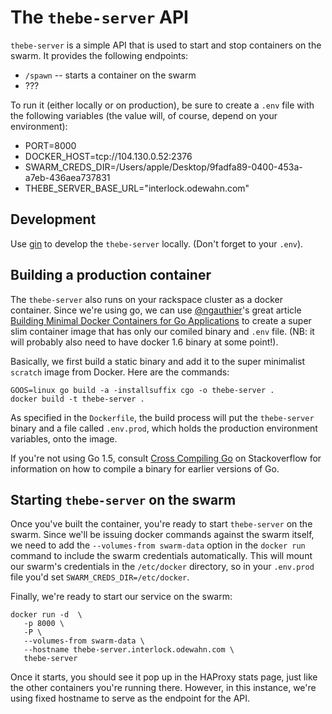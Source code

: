 # The `thebe-server` API

`thebe-server` is a simple API that is used to start and stop containers on the swarm.  It provides the following endpoints:

* `/spawn` -- starts a container on the swarm
* ???

To run it (either locally or on production), be sure to create a `.env` file with the following variables (the value will, of course, depend on your environment):

* PORT=8000
* DOCKER_HOST=tcp://104.130.0.52:2376
* SWARM_CREDS_DIR=/Users/apple/Desktop/9fadfa89-0400-453a-a7eb-436aea737831
* THEBE_SERVER_BASE_URL="interlock.odewahn.com"


## Development

Use [gin](https://github.com/codegangsta/gin) to develop the `thebe-server` locally. (Don't forget to your `.env`).

## Building a production container

The `thebe-server` also runs on your rackspace cluster as a docker container.  Since we're using go, we can use [@ngauthier](https://twitter.com/ngauthier)'s great article [Building Minimal Docker Containers for Go Applications](https://blog.codeship.com/building-minimal-docker-containers-for-go-applications/) to create a super slim container image that has only our comiled binary and `.env` file.  (NB: it will probably also need to have docker 1.6 binary at some point!).  

Basically, we first build a static binary and add it to the super minimalist `scratch` image from Docker.  Here are the commands:

```
GOOS=linux go build -a -installsuffix cgo -o thebe-server .
docker build -t thebe-server .
```

As specified in the `Dockerfile`, the build process will put the `thebe-server` binary and a file called `.env.prod`, which holds the production environment variables, onto the image.

If you're not using Go 1.5, consult [Cross Compiling Go](http://stackoverflow.com/questions/27412601/cross-compiling-go) on Stackoverflow for information on how to compile a binary for earlier versions of Go.


## Starting `thebe-server` on the swarm

Once you've built the container, you're ready to start `thebe-server` on the swarm.  Since we'll be issuing docker commands against the swarm itself, we need to add the `--volumes-from swarm-data` option in the `docker run` command to include the swarm credentials automatically.  This will mount our swarm's credentials in the `/etc/docker` directory, so in your `.env.prod` file you'd set `SWARM_CREDS_DIR=/etc/docker`.

Finally, we're ready to start our service on the swarm:

```
docker run -d  \
   -p 8000 \
   -P \
   --volumes-from swarm-data \
   --hostname thebe-server.interlock.odewahn.com \
   thebe-server
```

Once it starts, you should see it pop up in the HAProxy stats page, just like the other containers you're running there.  However, in this instance, we're using  fixed hostname to serve as the endpoint for the API.
